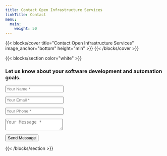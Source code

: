 ```yaml
---
title: Contact Open Infrastructure Services
linkTitle: Contact
menu:
  main:
    weight: 50
---
```


{{< blocks/cover title="Contact Open Infrastructure Services" image_anchor="bottom" height="min" >}}
{{< /blocks/cover >}}

{{< blocks/section  color="white" >}}

  <div class="container">
    <div class="row">
      <div class="col-lg-12 text-center">
        <h3 class="section-subheading text-muted">
          Let us know about your software development and automation goals.
        </h3>
      </div>
    </div>
    <div class="row">
      <div class="col-lg-12">
        <form name="sendMessage" id="contactForm" novalidate action="//formspree.io/f/xayzqnpq" method="post">
          <div class="row">
            <div class="col-md-6">
              <div class="form-group">
                <input type="text" class="form-control" placeholder="Your Name *" id="name" name="name" required data-validation-required-message="Please enter your name.">
                <p class="help-block text-danger"></p>
              </div>
              <div class="form-group">
                <input type="email" class="form-control" placeholder="Your Email *" id="email" name="emal" required data-validation-required-message="Please enter your email address.">
                <p class="help-block text-danger"></p>
              </div>
              <div class="form-group">
                <input type="tel" class="form-control" placeholder="Your Phone *" id="phone" name="phone" required data-validation-required-message="Please enter your phone number.">
                <p class="help-block text-danger"></p>
              </div>
            </div>
            <div class="col-md-6">
              <div class="form-group">
                <textarea class="form-control" placeholder="Your Message *" id="message" name="message" required data-validation-required-message="Please enter a message."></textarea>
                <p class="help-block text-danger"></p>
              </div>
            </div>
            <div class="clearfix"></div>
            <div class="col-lg-12 text-center">
              <div id="success"></div>
              <button type="submit" class="btn btn-xl">Send Message</button>
            </div>
          </div>
        </form>
      </div>
    </div>
  </div>

{{< /blocks/section >}}
